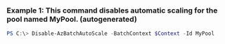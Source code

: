 ### Example 1: This command disables automatic scaling for the pool named MyPool. (autogenerated)
```powershell
PS C:\> Disable-AzBatchAutoScale -BatchContext $Context -Id MyPool
```

